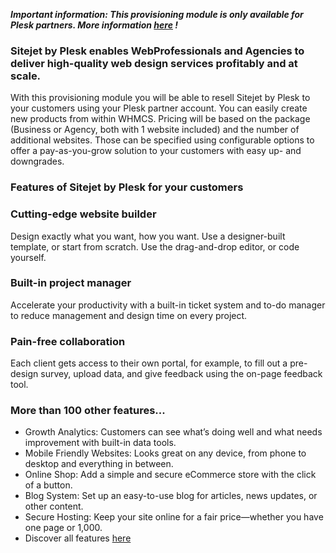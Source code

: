 ***Important information: This provisioning module is only available for Plesk partners. More information [here](https://www.plesk.com/partners/) !***

### **Sitejet by Plesk** enables WebProfessionals and Agencies to deliver high-quality web design services profitably and at scale. ### 

With this provisioning module you will be able to resell Sitejet by Plesk to your customers using your Plesk partner account. You can easily create new products from within WHMCS. Pricing will be based on the package (Business or Agency, both with 1 website included) and the number of additional websites. Those can be specified using configurable options to offer a pay-as-you-grow solution to your customers with easy up- and downgrades. 

### Features of Sitejet by Plesk for your customers ###

### Cutting-edge website builder

Design exactly what you want, how you want. Use a designer-built template, or start from scratch. Use the drag-and-drop editor, or code yourself.

### Built-in project manager

Accelerate your productivity with a built-in ticket system and to-do manager to reduce management and design time on every project.

### Pain-free collaboration

Each client gets access to their own portal, for example, to fill out a pre-design survey, upload data, and give feedback using the on-page feedback tool.

### More than 100 other features...

 - Growth Analytics: Customers can see what’s doing well and what needs improvement with built-in data tools.
 - Mobile Friendly Websites: Looks great on any device, from phone to desktop and everything in between.
 - Online Shop: Add a simple and secure eCommerce store with the click of a button.
 - Blog System: Set up an easy-to-use blog for articles, news updates, or other content.
 - Secure Hosting: Keep your site online for a fair price—whether you have one page or 1,000.
 - Discover all features [here](https://www.sitejet.io/en/features)
